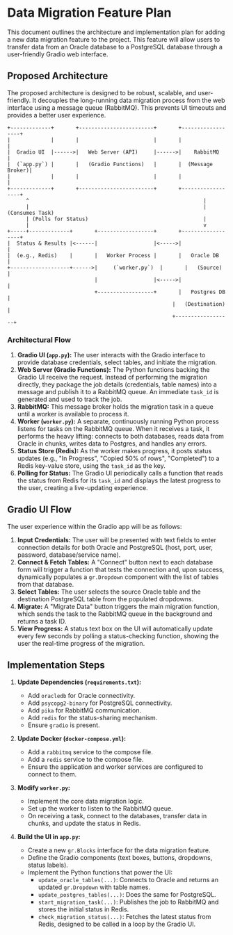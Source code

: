 # Data Migration Feature Plan

This document outlines the architecture and implementation plan for adding a new data migration feature to the project. This feature will allow users to transfer data from an Oracle database to a PostgreSQL database through a user-friendly Gradio web interface.

## Proposed Architecture

The proposed architecture is designed to be robust, scalable, and user-friendly. It decouples the long-running data migration process from the web interface using a message queue (RabbitMQ). This prevents UI timeouts and provides a better user experience.

```
+-------------+       +------------------------+       +------------------+
|             |       |                        |       |                  |
|  Gradio UI  |------>|   Web Server (API)     |------>|    RabbitMQ      |
|  (`app.py`) |       |   (Gradio Functions)   |       |  (Message Broker)|
|             |       |                        |       |                  |
+-------------+       +------------------------+       +------------------+
      ^                                                        |
      |                                                        | (Consumes Task)
      | (Polls for Status)                                     |
      |                                                        v
+-----+-------------+       +------------------+       +------------------+
|  Status & Results |<------|                  |<----->|                  |
|  (e.g., Redis)    |       |   Worker Process |       |   Oracle DB      |
+-------------------+------>|     (`worker.py`)  |       |   (Source)       |
                            |                  |<----->|                  |
                            +------------------+       |   Postgres DB    |
                                                     |   (Destination)  |
                                                     +------------------+
```

### Architectural Flow

1.  **Gradio UI (`app.py`):** The user interacts with the Gradio interface to provide database credentials, select tables, and initiate the migration.
2.  **Web Server (Gradio Functions):** The Python functions backing the Gradio UI receive the request. Instead of performing the migration directly, they package the job details (credentials, table names) into a message and publish it to a RabbitMQ queue. An immediate `task_id` is generated and used to track the job.
3.  **RabbitMQ:** This message broker holds the migration task in a queue until a worker is available to process it.
4.  **Worker (`worker.py`):** A separate, continuously running Python process listens for tasks on the RabbitMQ queue. When it receives a task, it performs the heavy lifting: connects to both databases, reads data from Oracle in chunks, writes data to Postgres, and handles any errors.
5.  **Status Store (Redis):** As the worker makes progress, it posts status updates (e.g., "In Progress", "Copied 50% of rows", "Completed") to a Redis key-value store, using the `task_id` as the key.
6.  **Polling for Status:** The Gradio UI periodically calls a function that reads the status from Redis for its `task_id` and displays the latest progress to the user, creating a live-updating experience.

## Gradio UI Flow

The user experience within the Gradio app will be as follows:

1.  **Input Credentials:** The user will be presented with text fields to enter connection details for both Oracle and PostgreSQL (host, port, user, password, database/service name).
2.  **Connect & Fetch Tables:** A "Connect" button next to each database form will trigger a function that tests the connection and, upon success, dynamically populates a `gr.Dropdown` component with the list of tables from that database.
3.  **Select Tables:** The user selects the source Oracle table and the destination PostgreSQL table from the populated dropdowns.
4.  **Migrate:** A "Migrate Data" button triggers the main migration function, which sends the task to the RabbitMQ queue in the background and returns a task ID.
5.  **View Progress:** A status text box on the UI will automatically update every few seconds by polling a status-checking function, showing the user the real-time progress of the migration.

## Implementation Steps

1.  **Update Dependencies (`requirements.txt`):**
    *   Add `oracledb` for Oracle connectivity.
    *   Add `psycopg2-binary` for PostgreSQL connectivity.
    *   Add `pika` for RabbitMQ communication.
    *   Add `redis` for the status-sharing mechanism.
    *   Ensure `gradio` is present.

2.  **Update Docker (`docker-compose.yml`):**
    *   Add a `rabbitmq` service to the compose file.
    *   Add a `redis` service to the compose file.
    *   Ensure the application and worker services are configured to connect to them.

3.  **Modify `worker.py`:**
    *   Implement the core data migration logic.
    *   Set up the worker to listen to the RabbitMQ queue.
    *   On receiving a task, connect to the databases, transfer data in chunks, and update the status in Redis.

4.  **Build the UI in `app.py`:**
    *   Create a new `gr.Blocks` interface for the data migration feature.
    *   Define the Gradio components (text boxes, buttons, dropdowns, status labels).
    *   Implement the Python functions that power the UI:
        *   `update_oracle_tables(...)`: Connects to Oracle and returns an updated `gr.Dropdown` with table names.
        *   `update_postgres_tables(...)`: Does the same for PostgreSQL.
        *   `start_migration_task(...)`: Publishes the job to RabbitMQ and stores the initial status in Redis.
        *   `check_migration_status(...)`: Fetches the latest status from Redis, designed to be called in a loop by the Gradio UI.
